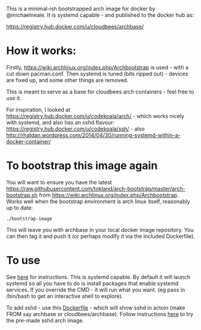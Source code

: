This is a minimal-ish bootstrapped arch image for docker by @michaelneale.
It is systemd capable - and published to the docker hub as: 

https://registry.hub.docker.com/u/cloudbees/archbase/

# How it works: 

Firstly, https://wiki.archlinux.org/index.php/Archbootstrap is used - with a cut down pacman.conf. 
Then systemd is tuned (bits ripped out) - devices are fixed up, and some other things are removed. 

This is meant to serve as a base for cloudbees arch containers - feel free to use it. 

For inspiration, I looked at https://registry.hub.docker.com/u/codekoala/arch/ - which works nicely with systemd, and also has an sshd flavour: https://registry.hub.docker.com/u/codekoala/ssh/ - also http://rhatdan.wordpress.com/2014/04/30/running-systemd-within-a-docker-container/


# To bootstrap this image again

You will want to ensure you have the latest https://raw.githubusercontent.com/tokland/arch-bootstrap/master/arch-bootstrap.sh from https://wiki.archlinux.org/index.php/Archbootstrap. Works well when the bootstrap environment is arch linux itself, reasonably up to date:

    ./bootstrap-image

This will leave you with archbase in your local docker image repository. You can then tag it and push it (or perhaps modify it via the included Dockerfile).


# To use

See <a href="https://registry.hub.docker.com/u/cloudbees/archbase/">here</a> for instructions. This is systemd capable. 
By default it will launch systemd so all you have to do is install packages that enable systemd services. If you override the CMD - it will run what you want. (eg pass in /bin/bash to get an interactive shell to explore).

To add sshd - use this <a href="https://gist.github.com/michaelneale/491134409fa7a1c32119">Dockerfile</a> - which will show sshd in actoin (make FROM say archbase or cloudbees/archbase). Follow instructions <a href="https://registry.hub.docker.com/u/michaelneale/arch_sshd_systemd/">here</a> to try the pre-made sshd arch image. 
